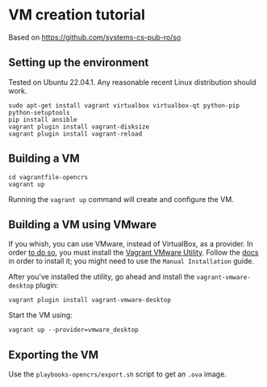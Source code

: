 # VM creation tutorial

Based on https://github.com/systems-cs-pub-ro/so

## Setting up the environment

Tested on Ubuntu 22.04.1.
Any reasonable recent Linux distribution should work.

```
sudo apt-get install vagrant virtualbox virtualbox-qt python-pip python-setuptools
pip install ansible
vagrant plugin install vagrant-disksize
vagrant plugin install vagrant-reload
```

## Building a VM

```
cd vagrantfile-opencrs
vagrant up
```

Running the `vagrant up` command will create and configure the VM.

## Building a VM using VMware

If you whish, you can use VMware, instead of VirtualBox, as a provider.
In order [to do so](https://www.vagrantup.com/docs/providers/vmware/installation), you must install the [Vagrant VMware Utility](https://www.vagrantup.com/vmware/downloads). Follow the [docs](https://www.vagrantup.com/docs/providers/vmware/vagrant-vmware-utility) in order to install it; you might need to use the `Manual Installation` guide.

After you've installed the utility, go ahead and install the `vagrant-vmware-desktop` plugin:
```
vagrant plugin install vagrant-vmware-desktop
```

Start the VM using:
```
vagrant up --provider=vmware_desktop
```

## Exporting the VM

Use the `playbooks-opencrs/export.sh` script to get an `.ova` image.
